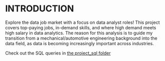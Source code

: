 # INTRODUCTION


Explore the data job market with a focus on data analyst roles! This project covers top-paying jobs, in-demand skills, and where high demand meets high salary in data analytics. The reason for this analysis is to guide my transition from a mechanical/automotive engineering background into the data field, as data is becoming increasingly important across industries.

Check out the SQL queries in [the project_sql folder](/)
